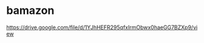 # bamazon

<!-- In the bamazonCustomer.js file, run node

You will see a display of the items available for sale.
To place an order, simply type in the id corresponding with that item and press Enter.
Then type in the amount you would like to purchase.
If there is enough in stock, your purchase will go through and you will see how much you are charged. 
If there is not enough in stock, however, it will tell you there is insufficient quantity and you will need to re-run the app. -->

<!-- In the bamazonManager.js file, run node

You will see a list of options. The first will show the items available along with the stock quantity for each item (The amount will deduct by however many items were purchased in the customer file).
You can View Low Inventory of items with less than 5 in the stock, and you can also add more to any item with the third option.
Lastly, you can add as many new products to the database by answering the questions in choice 4.
 -->

 <!-- This link will direct you to a gif of the processes. -->
 https://drive.google.com/file/d/1YJhHEFR295qfxIrmObwx0haeGG7BZXp9/view